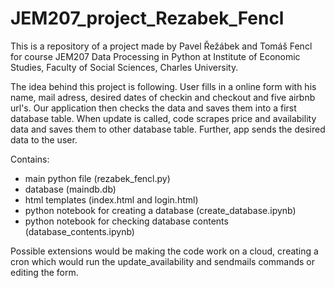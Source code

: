 # JEM207_project_Rezabek_Fencl

This is a repository of a project made by Pavel Řežábek and Tomáš Fencl for course JEM207 Data Processing in Python at Institute of Economic Studies, Faculty of Social Sciences, Charles University.

The idea behind this project is following. User fills in a online form with his name, mail adress, desired dates of checkin and checkout and five airbnb url's. Our application then checks the data and saves them into a first database table. When update is called, code scrapes price and availability data and saves them to other database table. Further, app sends the desired data to the user.

Contains: 
  - main python file (rezabek_fencl.py)
  - database (maindb.db)
  - html templates (index.html and login.html)
  - python notebook for creating a database (create_database.ipynb)
  - python notebook for checking database contents (database_contents.ipynb)

Possible extensions would be making the code work on a cloud, creating a cron which would run the update_availability and sendmails commands or editing the form.


